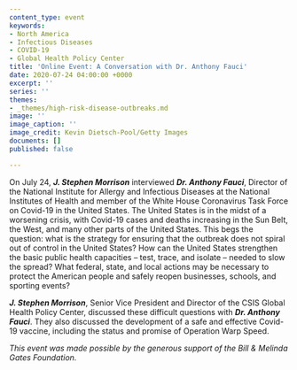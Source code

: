 ```yaml
---
content_type: event
keywords:
- North America
- Infectious Diseases
- COVID-19
- Global Health Policy Center
title: 'Online Event: A Conversation with Dr. Anthony Fauci'
date: 2020-07-24 04:00:00 +0000
excerpt: ''
series: ''
themes:
- _themes/high-risk-disease-outbreaks.md
image: ''
image_caption: ''
image_credit: Kevin Dietsch-Pool/Getty Images
documents: []
published: false

---
```

On July 24, **_J. Stephen Morrison_** interviewed **_Dr. Anthony Fauci_**, Director of the National Institute for Allergy and Infectious Diseases at the National Institutes of Health and member of the White House Coronavirus Task Force on Covid-19 in the United States. The United States is in the midst of a worsening crisis, with Covid-19 cases and deaths increasing in the Sun Belt, the West, and many other parts of the United States. This begs the question: what is the strategy for ensuring that the outbreak does not spiral out of control in the United States? How can the United States strengthen the basic public health capacities – test, trace, and isolate – needed to slow the spread? What federal, state, and local actions may be necessary to protect the American people and safely reopen businesses, schools, and sporting events?

**_J. Stephen Morrison_**, Senior Vice President and Director of the CSIS Global Health Policy Center, discussed these difficult questions with **_Dr. Anthony Fauci_**. They also discussed the development of a safe and effective Covid-19 vaccine, including the status and promise of Operation Warp Speed.

_This event was made possible by the generous support of the Bill & Melinda Gates Foundation._